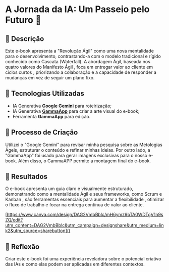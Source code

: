 # A Jornada da IA: Um Passeio pelo Futuro 🌌

## 📒 Descrição
Este e-book apresenta a "Revolução Ágil" como uma nova mentalidade para o desenvolvimento, contrastando-a com o modelo tradicional e rígido conhecido como Cascata (Waterfall). A abordagem Ágil, baseada nos quatro valores do Manifesto Ágil , foca em entregar valor ao cliente em ciclos curtos , priorizando a colaboração e a capacidade de responder a mudanças em vez de seguir um plano fixo.

## 🤖 Tecnologias Utilizadas
- IA Generativa **[Google Gemini](https://gemini.google.com/app?hl=pt-BR)** para roteirização;
- IA Generativa **[GammaApp](https://gamma.app/)** para criar a arte visual do e-book;
- Ferramenta **GammaApp** para edição.

## 🧐 Processo de Criação
Utilizei o "Google Gemini" para revisar minha pesquisa sobre as Metologias Ágeis, estruturar o conteúdo e refinar minhas ideias. Por outro lado, a "GammaApp" foi usado para gerar imagens exclusivas para o nosso e-book. 
Além disso, o GammaAPP permite a montagem final do e-book.

## 🚀 Resultados
O e-book apresenta um guia claro e visualmente estruturado, demonstrando como a mentalidade Ágil e seus frameworks, como Scrum e Kanban , são ferramentas essenciais para aumentar a flexibilidade , 
otimizar o fluxo de trabalho e focar na entrega contínua de valor ao cliente.

[https://www.canva.com/design/DAG2VmbBblc/mH6ymz9bTA0WDTgV1n9sZQ/edit?utm_content=DAG2VmbBblc&utm_campaign=designshare&utm_medium=link2&utm_source=sharebutton]()

## 💭 Reflexão
Criar este e-book foi uma experiência reveladora sobre o potencial criativo das IAs e como elas podem ser aplicadas em diferentes contextos.
